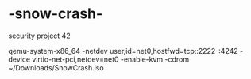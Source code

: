 # -snow-crash-
security project 42


qemu-system-x86_64 -netdev user,id=net0,hostfwd=tcp::2222-:4242 -device virtio-net-pci,netdev=net0 -enable-kvm -cdrom ~/Downloads/SnowCrash.iso
